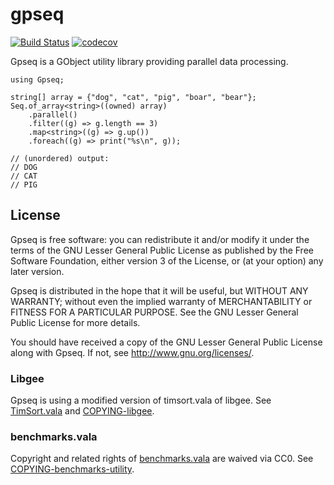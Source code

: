 # gpseq

[![Build Status](https://travis-ci.org/kosmolot/gpseq.svg?branch=master)](https://travis-ci.org/kosmolot/gpseq)
[![codecov](https://codecov.io/gh/kosmolot/gpseq/branch/master/graph/badge.svg)](https://codecov.io/gh/kosmolot/gpseq)

Gpseq is a GObject utility library providing parallel data processing.

```vala
using Gpseq;

string[] array = {"dog", "cat", "pig", "boar", "bear"};
Seq.of_array<string>((owned) array)
	.parallel()
	.filter((g) => g.length == 3)
	.map<string>((g) => g.up())
	.foreach((g) => print("%s\n", g));

// (unordered) output:
// DOG
// CAT
// PIG
```

## License

Gpseq is free software: you can redistribute it and/or modify it under
the terms of the GNU Lesser General Public License as published by the
Free Software Foundation, either version 3 of the License, or (at your
option) any later version.

Gpseq is distributed in the hope that it will be useful, but WITHOUT ANY
WARRANTY; without even the implied warranty of MERCHANTABILITY or
FITNESS FOR A PARTICULAR PURPOSE.  See the GNU Lesser General Public
License for more details.

You should have received a copy of the GNU Lesser General Public License
along with Gpseq.  If not, see <http://www.gnu.org/licenses/>.

### Libgee

Gpseq is using a modified version of timsort.vala of libgee.
See [TimSort.vala](src/TimSort.vala) and [COPYING-libgee](COPYING-libgee).

### benchmarks.vala

Copyright and related rights of [benchmarks.vala](benchmark/benchmarks.vala) are
waived via CC0. See [COPYING-benchmarks-utility](COPYING-benchmarks-utility).
